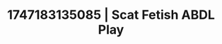 ---
categories:
- AI lover POV
- Unspoken desires
- Eye contact kink
- Gender-fluid lovers
- 3D animation
image: /assets/images/1747183135085.jpg
layout: post
seo:
  description: Featured content with exclusive ABDL Play, Scat Fetish. HD images available.
  keywords: ABDL Play, Scat Fetish
  og_image: /assets/images/1747183135085.jpg
  schema_type: VisualArtwork
tags:
- ABDL Play
- '#1747183135085'
- Scat Fetish
title: 1747183135085 | Scat Fetish ABDL Play
---